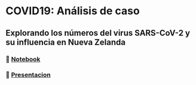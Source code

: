 # COVID19: Análisis de caso
## Explorando los números del virus SARS-CoV-2 y su influencia en Nueva Zelanda

### 📌 [Notebook](https://github.com/ale-uy/covid19/blob/main/COVID19_Analytics_V2.ipynb)
### 📌 [Presentacion]()
